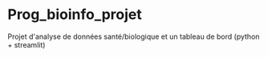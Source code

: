 # Prog_bioinfo_projet
Projet d'analyse de données santé/biologique et un tableau de bord (python + streamlit)
